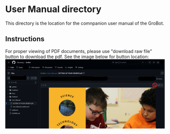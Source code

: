 # User Manual directory
This directory is the location for the comnpanion user manual of the GroBot.

## Instructions
For proper viewing of PDF documents, please use "download raw file" button to download the pdf. See the image below for button location:
![Screenshot of download raw file button](/00_repo_resource/images/grobot_pdf_download_raw.png)